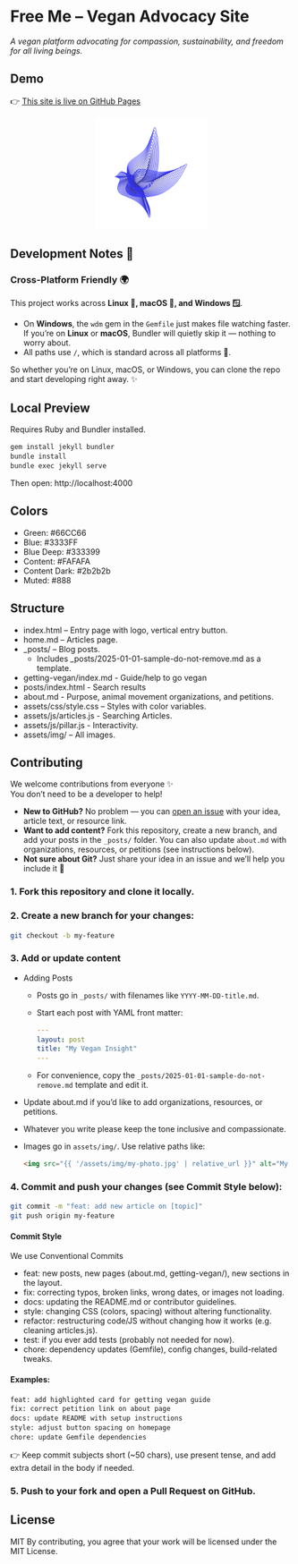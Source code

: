 # Free Me – Vegan Advocacy Site
*A vegan platform advocating for compassion, sustainability, and freedom for all living beings.*

## Demo
👉 [This site is live on GitHub Pages](https://jakasienka.github.io/vegan-platform/)

<p align="center">
  <img src="assets/img/logo.svg" alt="Free Me Logo" width="200"/>
</p>

## Development Notes 🔧

### Cross-Platform Friendly 🌍

This project works across **Linux 🐧, macOS 🍏, and Windows 🪟**.  

- On **Windows**, the `wdm` gem in the `Gemfile` just makes file watching faster. If you’re on **Linux** or **macOS**, Bundler will quietly skip it — nothing to worry about.  
- All paths use `/`, which is standard across all platforms 🌱.  

So whether you’re on Linux, macOS, or Windows, you can clone the repo and start developing right away. ✨

## Local Preview
Requires Ruby and Bundler installed.

```bash
gem install jekyll bundler
bundle install
bundle exec jekyll serve
```

Then open: http://localhost:4000

## Colors
- Green: #66CC66
- Blue: #3333FF
- Blue Deep: #333399
- Content: #FAFAFA
- Content Dark: #2b2b2b
- Muted: #888

## Structure
- index.html – Entry page with logo, vertical entry button.
- home.md – Articles page.
- _posts/ – Blog posts.
  - Includes _posts/2025-01-01-sample-do-not-remove.md as a template.
- getting-vegan/index.md - Guide/help to go vegan
- posts/index.html - Search results
- about.md - Purpose, animal movement organizations, and petitions.
- assets/css/style.css – Styles with color variables.
- assets/js/articles.js - Searching Articles.
- assets/js/pillar.js - Interactivity.
- assets/img/ – All images.

## Contributing
We welcome contributions from everyone ✨  
You don’t need to be a developer to help!

- **New to GitHub?** No problem — you can [open an issue](https://github.com/jaKasienka/vegan-platform/issues) with your idea, article text, or resource link.  
- **Want to add content?** Fork this repository, create a new branch, and add your posts in the `_posts/` folder. You can also update `about.md` with organizations, resources, or petitions (see instructions below).
- **Not sure about Git?** Just share your idea in an issue and we’ll help you include it 💚  

### 1. **Fork** this repository and clone it locally.

### 2. Create a **new branch** for your changes:
```bash
git checkout -b my-feature
```

### 3. Add or update content
   
- Adding Posts 
  - Posts go in `_posts/` with filenames like `YYYY-MM-DD-title.md`.
  - Start each post with YAML front matter:
    ```yaml
    ---
    layout: post
    title: "My Vegan Insight"
    ---
    ```

  - For convenience, copy the `_posts/2025-01-01-sample-do-not-remove.md` template and edit it.

- Update about.md if you’d like to add organizations, resources, or petitions.
   
- Whatever you write please keep the tone inclusive and compassionate.

- Images go in `assets/img/`. Use relative paths like:
  ```html
  <img src="{{ '/assets/img/my-photo.jpg' | relative_url }}" alt="My photo">
  ```

### 4. Commit and push your changes (see **Commit Style** below):
```bash
git commit -m "feat: add new article on [topic]"
git push origin my-feature
```

#### Commit Style
We use Conventional Commits

- feat: new posts, new pages (about.md, getting-vegan/), new sections in the layout.
- fix: correcting typos, broken links, wrong dates, or images not loading.
- docs: updating the README.md or contributor guidelines.
- style: changing CSS (colors, spacing) without altering functionality.
- refactor: restructuring code/JS without changing how it works (e.g. cleaning articles.js).
- test: if you ever add tests (probably not needed for now).
- chore: dependency updates (Gemfile), config changes, build-related tweaks.

#### Examples:
```txt
feat: add highlighted card for getting vegan guide
fix: correct petition link on about page
docs: update README with setup instructions
style: adjust button spacing on homepage
chore: update Gemfile dependencies
```

👉 Keep commit subjects short (~50 chars), use present tense, and add extra detail in the body if needed.

### 5. Push to your fork and open a **Pull Request** on GitHub.

## License
MIT
By contributing, you agree that your work will be licensed under the MIT License.